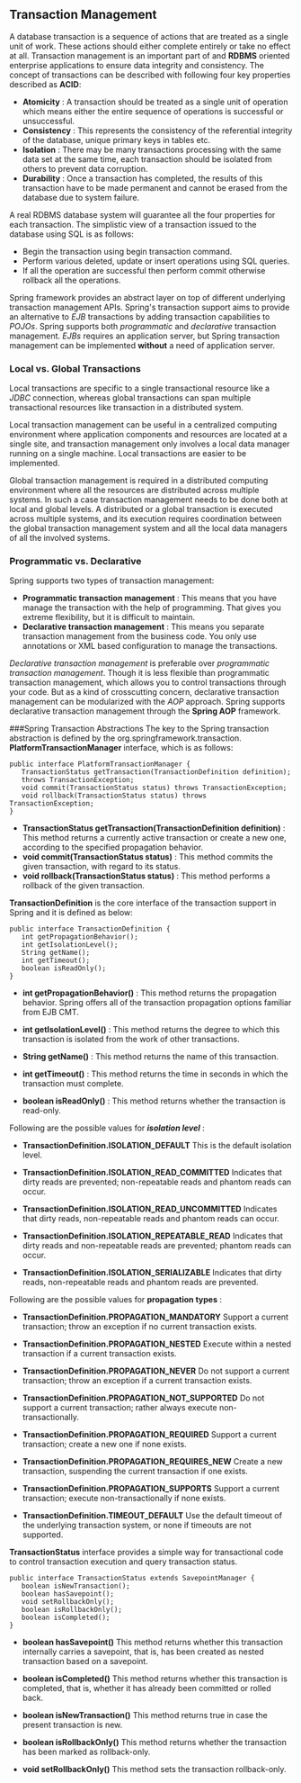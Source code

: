 
## Transaction Management

A database transaction is a sequence of actions that are treated as a single unit of work. These actions should either complete entirely or take no effect at all. Transaction management is an important part of and **RDBMS** oriented enterprise applications to ensure data integrity and consistency. The concept of transactions can be described with following four key properties described as **ACID**:

- **Atomicity** : A transaction should be treated as a single unit of operation which means either the entire sequence of operations is successful or unsuccessful.
- **Consistency** : This represents the consistency of the referential integrity of the database, unique primary keys in tables etc.
- **Isolation** : There may be many transactions processing with the same data set at the same time, each transaction should be isolated from others to prevent data corruption.
- **Durability** : Once a transaction has completed, the results of this transaction have to be made permanent and cannot be erased from the database due to system failure.

A real RDBMS database system will guarantee all the four properties for each transaction. The simplistic view of a transaction issued to the database using SQL is as follows:

- Begin the transaction using begin transaction command.
- Perform various deleted, update or insert operations using SQL queries.
- If all the operation are successful then perform commit otherwise rollback all the operations.

Spring framework provides an abstract layer on top of different underlying transaction management APIs.  Spring's transaction support aims to provide an alternative to *EJB* transactions by adding transaction capabilities to *POJOs*. Spring supports both *programmatic* and *declarative* transaction management. *EJBs* requires an application server, but Spring transaction management can be implemented **without** a need of application server.

### Local vs. Global Transactions
Local transactions are specific to a single transactional resource like a *JDBC* connection, whereas global transactions can span multiple transactional resources like transaction in a distributed system.

Local transaction management can be useful in a centralized computing environment where application components and resources are located at a single site, and transaction management only involves a local data manager running on a single machine. Local transactions are easier to be implemented.

Global transaction management is required in a distributed computing environment where all the resources are distributed across multiple systems. In such a case transaction management needs to be done both at local and global levels. A distributed or a global transaction is executed across multiple systems, and its execution requires coordination between the global transaction management system and all the local data managers of all the involved systems.

### Programmatic vs. Declarative
Spring supports two types of transaction management:

- **Programmatic transaction management** : This means that you have manage the transaction with the help of programming. That gives you extreme flexibility, but it is difficult to maintain.
- **Declarative transaction management** : This means you separate transaction management from the business code. You only use annotations or XML based configuration to manage the transactions.

*Declarative transaction management* is preferable over *programmatic transaction management*. Though it is less flexible than programmatic transaction management, which allows you to control transactions through your code. But as a kind of crosscutting concern, declarative transaction management can be modularized with the *AOP* approach. Spring supports declarative transaction management through the **Spring AOP** framework.

###Spring Transaction Abstractions
The key to the Spring transaction abstraction is defined by the org.springframework.transaction. **PlatformTransactionManager** interface, which is as follows:
```
public interface PlatformTransactionManager {
   TransactionStatus getTransaction(TransactionDefinition definition);
   throws TransactionException;
   void commit(TransactionStatus status) throws TransactionException;
   void rollback(TransactionStatus status) throws TransactionException;
}
```
- **TransactionStatus getTransaction(TransactionDefinition definition)** : This method returns a currently active transaction or create a new one, according to the specified propagation behavior.
- **void commit(TransactionStatus status)** : This method commits the given transaction, with regard to its status.
- **void rollback(TransactionStatus status)** : This method performs a rollback of the given transaction.

**TransactionDefinition** is the core interface of the transaction support in Spring and it is defined as below:
```
public interface TransactionDefinition {
   int getPropagationBehavior();
   int getIsolationLevel();
   String getName();
   int getTimeout();
   boolean isReadOnly();
}
```
- **int getPropagationBehavior()** : 
This method returns the propagation behavior. Spring offers all of the transaction propagation options familiar from EJB CMT.

- **int getIsolationLevel()** : 
This method returns the degree to which this transaction is isolated from the work of other transactions.

- **String getName()** : 
This method returns the name of this transaction.

- **int getTimeout()** : 
This method returns the time in seconds in which the transaction must complete.

- **boolean isReadOnly()** : 
This method returns whether the transaction is read-only.

Following are the possible values for ***isolation level*** :

- **TransactionDefinition.ISOLATION_DEFAULT**
This is the default isolation level.

- **TransactionDefinition.ISOLATION_READ_COMMITTED**
Indicates that dirty reads are prevented; non-repeatable reads and phantom reads can occur.

- **TransactionDefinition.ISOLATION_READ_UNCOMMITTED**
Indicates that dirty reads, non-repeatable reads and phantom reads can occur.

- **TransactionDefinition.ISOLATION_REPEATABLE_READ**
Indicates that dirty reads and non-repeatable reads are prevented; phantom reads can occur.

- **TransactionDefinition.ISOLATION_SERIALIZABLE**
Indicates that dirty reads, non-repeatable reads and phantom reads are prevented.

Following are the possible values for **propagation types** :

- **TransactionDefinition.PROPAGATION_MANDATORY**
Support a current transaction; throw an exception if no current transaction exists.

- **TransactionDefinition.PROPAGATION_NESTED**
Execute within a nested transaction if a current transaction exists.

- **TransactionDefinition.PROPAGATION_NEVER**
Do not support a current transaction; throw an exception if a current transaction exists.

- **TransactionDefinition.PROPAGATION_NOT_SUPPORTED**
Do not support a current transaction; rather always execute non-transactionally.

- **TransactionDefinition.PROPAGATION_REQUIRED**
Support a current transaction; create a new one if none exists.

- **TransactionDefinition.PROPAGATION_REQUIRES_NEW**
Create a new transaction, suspending the current transaction if one exists.

- **TransactionDefinition.PROPAGATION_SUPPORTS**
Support a current transaction; execute non-transactionally if none exists.

- **TransactionDefinition.TIMEOUT_DEFAULT**
Use the default timeout of the underlying transaction system, or none if timeouts are not supported.

**TransactionStatus** interface provides a simple way for transactional code to control transaction execution and query transaction status.
```
public interface TransactionStatus extends SavepointManager {
   boolean isNewTransaction();
   boolean hasSavepoint();
   void setRollbackOnly();
   boolean isRollbackOnly();
   boolean isCompleted();
}
```

- **boolean hasSavepoint()**
This method returns whether this transaction internally carries a savepoint, that is, has been created as nested transaction based on a savepoint.

- **boolean isCompleted()**
This method returns whether this transaction is completed, that is, whether it has already been committed or rolled back.

- **boolean isNewTransaction()**
This method returns true in case the present transaction is new.

- **boolean isRollbackOnly()**
This method returns whether the transaction has been marked as rollback-only.

- **void setRollbackOnly()**
This method sets the transaction rollback-only.
